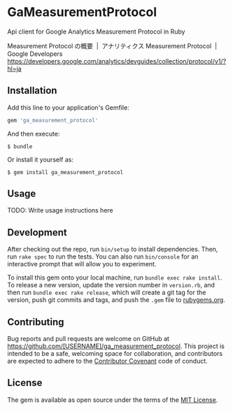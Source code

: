 # GaMeasurementProtocol

Api client for Google Analytics Measurement Protocol in Ruby

Measurement Protocol の概要  |  アナリティクス Measurement Protocol  |  Google Developers
https://developers.google.com/analytics/devguides/collection/protocol/v1/?hl=ja

## Installation

Add this line to your application's Gemfile:

```ruby
gem 'ga_measurement_protocol'
```

And then execute:

    $ bundle

Or install it yourself as:

    $ gem install ga_measurement_protocol

## Usage

TODO: Write usage instructions here

## Development

After checking out the repo, run `bin/setup` to install dependencies. Then, run `rake spec` to run the tests. You can also run `bin/console` for an interactive prompt that will allow you to experiment.

To install this gem onto your local machine, run `bundle exec rake install`. To release a new version, update the version number in `version.rb`, and then run `bundle exec rake release`, which will create a git tag for the version, push git commits and tags, and push the `.gem` file to [rubygems.org](https://rubygems.org).

## Contributing

Bug reports and pull requests are welcome on GitHub at https://github.com/[USERNAME]/ga_measurement_protocol. This project is intended to be a safe, welcoming space for collaboration, and contributors are expected to adhere to the [Contributor Covenant](http://contributor-covenant.org) code of conduct.


## License

The gem is available as open source under the terms of the [MIT License](http://opensource.org/licenses/MIT).

